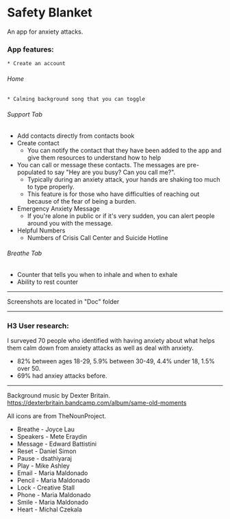# Safety Blanket
An app for anxiety attacks.

### App features:
	* Create an account

###### Home
	* Calming background song that you can toggle

###### Support Tab
* Add contacts directly from contacts book
* Create contact
  * You can notify the contact that they have been added to the app and give them resources to understand how to help
* You can call or message these contacts. The messages are pre-populated to say "Hey are you busy? Can you call me?".
  * Typically during an anxiety attack, your hands are shaking too much to type properly. 
  * This feature is for those who have difficulties of reaching out because of the fear of being a burden.
* Emergency Anxiety Message
  * If you're alone in public or if it's very sudden, you can alert people around you with the message.
* Helpful Numbers
  * Numbers of Crisis Call Center and Suicide Hotline

###### Breathe Tab
* Counter that tells you when to inhale and when to exhale
* Ability to rest counter
---
Screenshots are located in "Doc" folder

---
### H3 User research:
I surveyed 70 people who identified with having anxiety about what helps them calm down from anxiety attacks as well as deal with anxiety.
* 82% between ages 18-29, 5.9% between 30-49, 4.4% under 18, 1.5% over 50.
* 69% had anxiey attacks before.


---
Background music by Dexter Britain. https://dexterbritain.bandcamp.com/album/same-old-moments


All icons are from TheNounProject.
* Breathe - Joyce Lau
* Speakers - Mete Eraydin
* Message - Edward Battistini
* Reset - Daniel Simon
* Pause - dsathiyaraj
* Play - Mike Ashley
* Email - Maria Maldonado
* Pencil - Maria Maldonado
* Lock - Creative Stall
* Phone - Maria Maldonado
* Smile - Maria Maldonado
* Heart - Michal Czekala